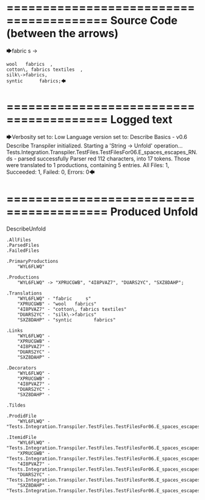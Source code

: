========================================
Source Code (between the arrows)
========================================

🡆fabric     s 	->

	wool   fabrics	,
	cotton\, fabrics textiles  ,
    silk\->fabrics,
    syntic 		fabrics;🡄

========================================
Logged text
========================================

🡆Verbosity set to: Low
Language version set to: Describe Basics - v0.6
Describe Transpiler initialized.
Starting a 'String -> Unfold' operation...
Tests.Integration.Transpiler.TestFiles.TestFilesFor06.E_spaces_escapes_RN.ds - parsed successfully
Parser red 112 characters, into 17 tokens.
Those were translated to 1 productions, containing 5 entries.
All Files: 1, Succeeded: 1, Failed: 0, Errors: 0🡄

========================================
Produced Unfold
========================================

DescribeUnfold

    .AllFiles
    .ParsedFiles
    .FailedFiles

    .PrimaryProductions
        "WYL6FLWQ" 

    .Productions
        "WYL6FLWQ" -> "XPRUCGWB", "4I8PVAZ7", "DUARS2YC", "SXZ8DAHP";

    .Translations
        "WYL6FLWQ" - "fabric     s"
        "XPRUCGWB" - "wool   fabrics"
        "4I8PVAZ7" - "cotton\, fabrics textiles"
        "DUARS2YC" - "silk\->fabrics"
        "SXZ8DAHP" - "syntic 		fabrics"

    .Links
        "WYL6FLWQ" - 
        "XPRUCGWB" - 
        "4I8PVAZ7" - 
        "DUARS2YC" - 
        "SXZ8DAHP" - 

    .Decorators
        "WYL6FLWQ" - 
        "XPRUCGWB" - 
        "4I8PVAZ7" - 
        "DUARS2YC" - 
        "SXZ8DAHP" - 

    .Tildes

    .ProdidFile
        "WYL6FLWQ" - "Tests.Integration.Transpiler.TestFiles.TestFilesFor06.E_spaces_escapes_RN.ds"

    .ItemidFile
        "WYL6FLWQ" - "Tests.Integration.Transpiler.TestFiles.TestFilesFor06.E_spaces_escapes_RN.ds"
        "XPRUCGWB" - "Tests.Integration.Transpiler.TestFiles.TestFilesFor06.E_spaces_escapes_RN.ds"
        "4I8PVAZ7" - "Tests.Integration.Transpiler.TestFiles.TestFilesFor06.E_spaces_escapes_RN.ds"
        "DUARS2YC" - "Tests.Integration.Transpiler.TestFiles.TestFilesFor06.E_spaces_escapes_RN.ds"
        "SXZ8DAHP" - "Tests.Integration.Transpiler.TestFiles.TestFilesFor06.E_spaces_escapes_RN.ds"

